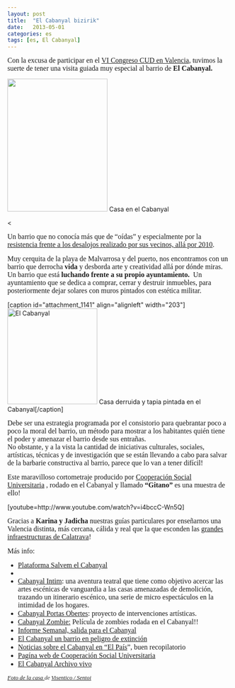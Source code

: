 ```yaml
---
layout: post
title:  "El Cabanyal bizirik"
date:   2013-05-01
categories: es 
tags: [es, El Cabanyal]
---
```

<span style="font-family:'Ubuntu Light';font-size:medium;">Con la excusa de participar en el </span><a style="font-family:'Ubuntu Light';font-size:medium;" title="Congreso CUD" href="http://www.sextocongresocud.es/" target="_blank">VI Congreso CUD en Valencia</a><span style="font-family:'Ubuntu Light';font-size:medium;">, tuvimos la suerte de tener una visita&nbsp;guiada&nbsp;muy especial al barrio de</span><strong style="font-family:'Ubuntu Light';font-size:medium;"> El Cabanyal.</strong>

<a href="http://farm8.staticflickr.com/7019/6816295661_d28c1a17c9.jpg"><img src="http://farm8.staticflickr.com/7019/6816295661_d28c1a17c9.jpg" alt="" width="226" height="300"></a> Casa en el Cabanyal</p>
<
<p><span style="font-family:'Ubuntu Light';"><span style="font-size:medium;">Un barrio que no conocía más que de “oídas” y especialmente por la <a href="http://elpais.com/elpais/2010/04/08/actualidad/1270714624_850215.html">resistencia frente a los desalojos realizado por sus vecinos, allá por 2010</a>. </span></span></p>
<p><span style="font-family:'Ubuntu Light';"><span style="font-size:medium;">Muy cerquita de la playa de Malvarrosa y del puerto, nos encontramos con un barrio que derrocha<strong>&nbsp;vida</strong>&nbsp;y desborda arte y creatividad allá por dónde miras. Un barrio que está <strong>luchando frente a su propio ayuntamiento. &nbsp;</strong>Un ayuntamiento&nbsp;que se dedica a comprar, cerrar y destruir inmuebles, para posteriormente dejar solares con muros pintados con estética militar.&nbsp;</span></span></p>
<p><!--more--></p>
<p>[caption id="attachment_1141" align="alignleft" width="203"]<a href="http://izaroblog.files.wordpress.com/2013/05/fotoblog.jpg"><img class="wp-image-1141 " src="http://izaroblog.files.wordpress.com/2013/05/fotoblog.jpg?w=519" alt="El Cabanyal" width="203" height="216"></a> Casa derruida y tapia pintada en el Cabanyal[/caption]</p>
<p><span style="font-family:'Ubuntu Light';"><span style="font-size:medium;">Debe ser una estrategia programada por el consistorio para quebrantar poco a poco la moral del barrio, un método para mostrar a los habitantes quién tiene el poder y amenazar el barrio desde sus entrañas.<br>
</span></span><span style="font-family:'Ubuntu Light';"><span style="font-size:medium;">No obstante, y a la vista la cantidad de iniciativas culturales, sociales, artísticas, técnicas y de investigación que se están llevando a cabo para salvar de la barbarie constructiva al barrio, parece que lo van a tener difícil!</span></span></p>
<p><span style="font-family:'Ubuntu Light';"><span style="font-size:medium;">Este maravilloso </span></span><span style="font-family:'Ubuntu Light';"><span style="font-size:medium;">cortometraje producido por <a href="http://www.csuvalencia.org/">Cooperación Social Universitaria</a>&nbsp;, rodado en el Cabanyal y llamado <strong>“Gitano”</strong> es una muestra de ello!</span></span></p>
<p>[youtube=http://www.youtube.com/watch?v=i4bccC-Wn5Q]</p>
<p><span style="font-size:medium;font-family:'Ubuntu Light';">Gracias a <strong>Karina y Jadicha</strong> nuestras guías particulares por enseñarnos una Valencia distinta, más cercana, cálida y real que la que esconden las </span><a style="font-size:medium;font-family:'Ubuntu Light';" href="http://www.calatravatelaclava.com/">grandes infraestructuras de Calatrava</a><span style="font-size:medium;font-family:'Ubuntu Light';">!</span></p>
<p><span style="font-family:'Ubuntu Light';"><span style="font-size:medium;">Más info:</span></span></p>
<ul>
<li><a title="Salvem el Cabanyal" href="http://www.cabanyal.com/nou/?lang=es" target="_blank"><span style="font-size:medium;font-family:'Ubuntu Light';">Plataforma Salvem el Cabanyal</span></a></li>
<li></li>
<li><a style="font-size:medium;font-family:'Ubuntu Light';line-height:19px;" title="Cabanyal Intim" href="http://cabanyalintim.blogspot.com.es/" target="_blank">Cabanyal Intim</a><span style="font-size:medium;font-family:'Ubuntu Light';line-height:19px;">: una aventura teatral que tiene como objetivo acercar las artes escénicas de vanguardia a las casas amenazadas de demolición, trazando un itinerario escénico, una serie de micro espectáculos en la intimidad de los hogares.</span></li>
<li><span style="font-family:'Ubuntu Light';font-size:medium;line-height:19px;"><a title="Portas Obertes" href="http://www.cabanyal.com/nou/portes-obertes/?lang=es" target="_blank">Cabanyal Portas Obertes</a>:&nbsp;proyecto de intervenciones artísticas.</span></li>
<li><span style="font-size:medium;font-family:'Ubuntu Light';line-height:19px;"><a title="Zombie" href="http://cabanyalz.com/" target="_blank">Cabanyal Zombie:</a> Película de zombies rodada en el Cabanyal!!</span></li>
<li><span style="font-size:medium;font-family:'Ubuntu Light';line-height:19px;"><a title="IS" href="http://www.rtve.es/alacarta/videos/informe-semanal/informe-semanal-salida-para-cabanyal/675710/" target="_blank">Informe Semanal, salida para el Cabanyal</a></span></li>
<li><a title="Uvalencia" href="http://www.uvalencia.info/2010/12/15/el-cabanyal-un-barrio-en-peligro-de-extincion/" target="_blank"><span style="font-size:medium;font-family:'Ubuntu Light';line-height:19px;">El Cabanyal un barrio en peligro de extinción</span></a></li>
<li><span style="font-size:medium;font-family:'Ubuntu Light';line-height:19px;"><a title="El pais" href="http://elpais.com/tag/barrio_cabanyal/a/13" target="_blank">Noticias sobre el Cabanyal en “El País</a>”, buen recopilatorio</span></li>
<li><a title="CSU" href="http://www.csuvalencia.org/" target="_blank"><span style="font-family:'Ubuntu Light';font-size:medium;line-height:19px;">Pagína web de Cooperación Social Universitaria</span></a></li>
<li><a title="Archivo vivo" href="http://www.cabanyalarchivovivo.es/que_es_archivo.html" target="_blank"><span style="font-size:medium;font-family:'Ubuntu Light';line-height:19px;">El Cabanyal Archivo vivo</span></a></li>
</ul>
<p><em><a href="http://www.flickr.com/photos/visentico/6816295661/sizes/o/in/photostream/" target="_blank"><span style="font-family:'Ubuntu Light';"><span style="font-size:small;">Foto de la casa&nbsp;</span></span></a><span style="color:#333333;"><span style="font-family:'Ubuntu Light';"><span style="font-size:small;">de&nbsp;</span></span></span><a href="http://www.flickr.com/photos/visentico/" target="_blank"><span style="font-family:'Ubuntu Light';"><span style="font-size:small;">Visentico / Sentoi</span></span></a></em></p>
